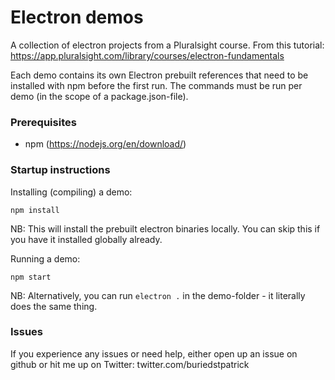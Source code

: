 # Electron demos
A collection of electron projects from a Pluralsight course.
From this tutorial: https://app.pluralsight.com/library/courses/electron-fundamentals

Each demo contains its own Electron prebuilt references that need to be installed with npm before the first run.
The commands must be run per demo (in the scope of a package.json-file).

### Prerequisites
* npm (https://nodejs.org/en/download/)

### Startup instructions
Installing (compiling) a demo:
~~~~
npm install
~~~~
NB: This will install the prebuilt electron binaries locally. You can skip this if you have it installed globally already.

Running a demo:
~~~~
npm start
~~~~
NB: Alternatively, you can run `electron .` in the demo-folder - it literally does the same thing.

### Issues
If you experience any issues or need help, either open up an issue on github or hit me up on Twitter: twitter.com/buriedstpatrick
